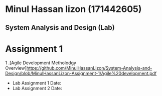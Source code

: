 Minul Hassan lizon (171442605)
==================
## System Analysis and Design (Lab)

# Assignment 1 

1 .[Agile Development Metholodgy Overview]https://github.com/MinulHassanLizon/System-Analysis-and-Design/blob/MinulHassanLizon-Assignment-1/Agile%20development.pdf
- Lab Assignment 1 Date: 
- Lab Assignment 2 Date:
